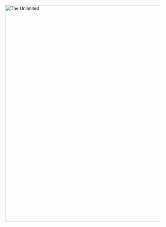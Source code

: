 <img src="https://github.com/lord052/Information/blob/main/%D0%B8%D0%BD%D1%84%D0%BE%D1%80%D0%BC%D0%B0%D1%86%D0%B8%D1%8F%20%D0%BE%D0%B1%D0%BE%20%D0%BC%D0%BD%D0%B5" alt="The Unlimited" width="700"/>
